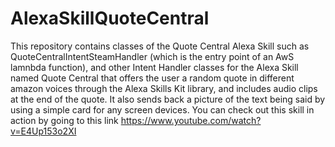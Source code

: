# AlexaSkillQuoteCentral
This repository contains classes of the Quote Central Alexa Skill such as QuoteCentralIntentSteamHandler (which is the entry point of an AwS lamnbda function), and other Intent Handler classes for the Alexa Skill named Quote Central that offers the user a random quote in different amazon voices through the Alexa Skills Kit library, and includes audio clips at the end of the quote.  It also sends back a picture of the text being said by using a simple card for any screen devices.
You can check out this skill in action by going to this link https://www.youtube.com/watch?v=E4Up153o2XI
